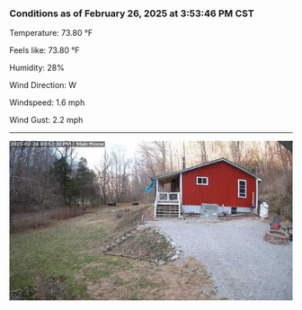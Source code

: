 ### Conditions as of February 26, 2025 at 3:53:46 PM CST 

Temperature: 73.80 &deg;F

Feels like: 73.80 &deg;F

Humidity: 28%

Wind Direction: W

Windspeed: 1.6 mph

Wind Gust: 2.2 mph

---

<img src="./images/latest.jpeg"/>

